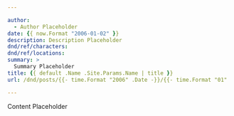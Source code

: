 ```yaml
---

author:
  - Author Placeholder
date: {{ now.Format "2006-01-02" }}
description: Description Placeholder
dnd/ref/characters:
dnd/ref/locations:
summary: >
  Summary Placeholder
title: {{ default .Name .Site.Params.Name | title }}
url: /dnd/posts/{{- time.Format "2006" .Date -}}/{{- time.Format "01" .Date -}}/{{- time.Format "02" .Date -}}/{{- default .Name .Site.Params.Name | urlize }}

---
```


Content Placeholder

